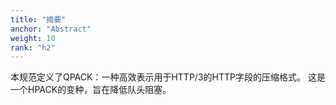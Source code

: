 ```yaml
---
title: "摘要"
anchor: "Abstract"
weight: 10
rank: "h2"
---
```


本规范定义了QPACK：一种高效表示用于HTTP/3的HTTP字段的压缩格式。
这是一个HPACK的变种，旨在降低队头阻塞。
